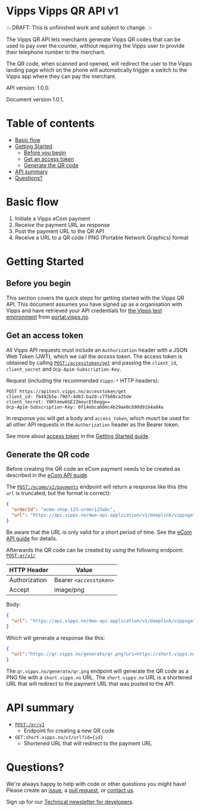 # Vipps Vipps QR API v1

💥 DRAFT: This is unfinished work and subject to change. 💥

The Vipps QR API lets merchants generate Vipps QR codes that can be used to pay
over the counter, without requiring the Vipps user to provide their telephone
number to the merchant.

The QR code, when scanned and opened, will redirect the user to the Vipps
landing page which on the phone will automatically trigger a switch to the
Vipps app where they can pay the merchant.

API version: 1.0.0.

Document version 1.0.1.

# Table of contents

- [Basic flow](#basic-flow)
- [Getting Started](#getting-started)
  * [Before you begin](#before-you-begin)
  * [Get an access token](#get-an-access-token)
  * [Generate the QR code](#generate-the-qr-code)
- [API summary](#api-summary)
- [Questions?](#questions-)

# Basic flow

1. Initiate a Vipps eCom payment
2. Receive the payment URL as response
3. Post the payment URL to the QR API
4. Receive a URL to a QR code i PNG (Portable Network Graphics) format

# Getting Started

## Before you begin

This section covers the quick steps for getting started with the Vipps QR API.
This document assumes you have signed up as a organisation with Vipps and have
retrieved your API credentials for
[the Vipps test environment](https://github.com/vippsas/vipps-developers/blob/master/vipps-test-environment.md)
from
[portal.vipps.no](https://portal.vipps.no).

## Get an access token

All Vipps API requests must include an `Authorization` header with
a JSON Web Token (JWT), which we call the _access token_.
The access token is obtained by calling
[`POST:/accesstoken/get`](https://vippsas.github.io/vipps-ecom-api/#/Authorization_Service/fetchAuthorizationTokenUsingPost)
and passing the `client_id`, `client_secret` and `Ocp-Apim-Subscription-Key`.

Request (including the recommended `Vipps-*` HTTP headers):

```
POST https://apitest.vipps.no/accesstoken/get
client_id: fb492b5e-7907-4d83-ba20-c7fb60ca35de
client_secret: Y8Kteew6GE2ZmeycEt6egg==
Ocp-Apim-Subscription-Key: 0f14ebcab0ec4b29ae0cb90d91b4a84a
```

In response you will get a body and `access_token`, which musrt be used for all
other API requests in the `Authorization` header as the Bearer token.

See more about
[access token](https://github.com/vippsas/vipps-developers/blob/master/vipps-getting-started.md#get-an-access-token)
in the
[Getting Started guide](https://github.com/vippsas/vipps-developers/blob/master/vipps-getting-started.md).

## Generate the QR code

Before creating the QR code an eCom payment needs to be created as described in the
[eCom API guide](https://github.com/vippsas/vipps-ecom-api/blob/master/vipps-ecom-api.md#initiate-payment-flow-phone-and-browser).

The
[`POST:/ecomm/v2/payments`](https://vippsas.github.io/vipps-ecom-api/#/Vipps%20eCom%20API/initiatePaymentV3UsingPOST)
endpoint will return a response like this (the `url` is truncated, but the format is correct):

```json
{
  "orderId": "acme-shop-123-order123abc",
  "url": "https://api.vipps.no/dwo-api-application/v1/deeplink/vippsgateway?v=2&token=eyJraWQiOiJqd3RrZXkiLC <snip>"
}
```

Be aware that the URL is only valid for a short period of time. See the
[eCom API guide](https://github.com/vippsas/vipps-ecom-api/blob/master/vipps-ecom-api.md)
for details.

Afterwards the QR code can be created by using the following endpoint:
[`POST:qr​/v1/`](https://vippsas.github.io/vipps-qr-api/#/QR/generateQr)

HTTP Header   | Value
------------  | -------------
Authorization | Bearer `<accesstoken>`
Accept        | image/png

Body:
```json
{
  "url": "https://api.vipps.no/dwo-api-application/v1/deeplink/vippsgateway?v=2&token=eyJraWQiOiJqd3RrZXkiLC <snip>"
}
```

Which will generate a response like this:

```json
{
  "url":"https://qr.vipps.no/generate/qr.png?uri=https://short.vipps.no/v1/url?id=01660693bd8f4311a47ffe4c823fb42a&qr-only=true","expiresIn":60
}
```

The `qr.vipps.no/generate/qr.png` endpoint will generate the QR code as a PNG file with a `short.vipps.no` URL.
The `short.vipps.no` URL is a shortened URL that will redirect to the payment URL that was posted to the API.

# API summary

- [`POST:/qr/v1`](https://vippsas.github.io/vipps-qr-api/#/QR/generateQr)
	- Endpoint for creating a new QR code
- `GET:short.vipps.no/v1/url?id={id}`
	- Shortened URL that will redirect to the payment URL

# Questions?

We're always happy to help with code or other questions you might have!
Please create an [issue](https://github.com/vippsas/vipps-ecom-api/issues),
a [pull request](https://github.com/vippsas/vipps-ecom-api/pulls),
or [contact us](https://github.com/vippsas/vipps-developers/blob/master/contact.md).

Sign up for our [Technical newsletter for developers](https://github.com/vippsas/vipps-developers/tree/master/newsletters).
